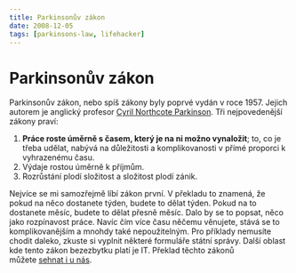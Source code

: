 ```yaml
---
title: Parkinsonův zákon
date: 2008-12-05
tags: [parkinsons-law, lifehacker]
---
```


# Parkinsonův zákon

Parkinsonův zákon, nebo spíš zákony byly poprvé vydán v roce 1957. Jejich autorem je anglický profesor [Cyril Northcote Parkinson](http://en.wikipedia.org/wiki/C._Northcote_Parkinson "C. Northcote Parkinson"). Tři nejpovedenější zákony praví:

1. **Práce roste úměrně s časem, který je na ni možno vynaložit**; to, co je třeba udělat, nabývá na důležitosti a komplikovanosti v přímé proporci k vyhrazenému času.
2. Výdaje rostou úměrně k příjmům.
3. Rozrůstání plodí složitost a složitost plodí zánik.

 Nejvíce se mi samozřejmě líbí zákon první. V překladu to znamená, že pokud na něco dostanete týden, budete to dělat týden. Pokud na to dostanete měsíc, budete to dělat přesně měsíc. Dalo by se to popsat, něco jako rozpínavost práce. Navíc čím více času něčemu věnujete, stává se to komplikovanějším a mnohdy také nepoužitelným. Pro příklady nemusíte chodit daleko, zkuste si vyplnit některé formuláře státní správy. Další oblast kde tento zákon bezezbytku platí je IT. Překlad těchto zákonů můžete [sehnat i u nás](http://www.kosmas.cz/knihy/108453/zakony-profesora-parkinsona/ "Kupte si jej :)").
